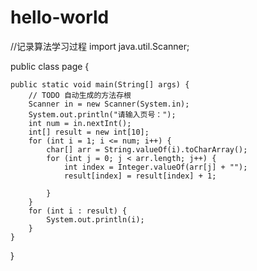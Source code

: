 # hello-world
//记录算法学习过程
import java.util.Scanner;

public class page {

	public static void main(String[] args) {
		// TODO 自动生成的方法存根
		Scanner in = new Scanner(System.in);
		System.out.println("请输入页号：");
		int num = in.nextInt();
		int[] result = new int[10];
		for (int i = 1; i <= num; i++) {
			char[] arr = String.valueOf(i).toCharArray();
			for (int j = 0; j < arr.length; j++) {
				int index = Integer.valueOf(arr[j] + "");
				result[index] = result[index] + 1;

			}
		}
		for (int i : result) {
			System.out.println(i);
		}
	}

}
